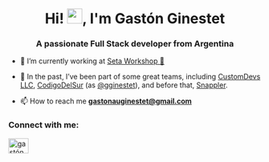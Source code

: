 <h1 align="center">Hi!  <img src="https://media.giphy.com/media/hvRJCLFzcasrR4ia7z/giphy.gif" height="30" width="30">, I'm Gastón Ginestet</h1>
<h3 align="center">A passionate Full Stack developer from Argentina</h3>

- 🔭 I’m currently working at [Seta Workshop 🍄](https://setaworkshop.com/)
- 🌱 In the past, I’ve been part of some great teams, including [CustomDevs LLC](https://www.customdevs.llc/), [CodigoDelSur](https://www.codigodelsur.com/) (as [@gginestet](https://github.com/gginestet)), and before that, [Snappler](https://www.snappler.com/).

- 📫 How to reach me **gastonauginestet@gmail.com**

<h3 align="left">Connect with me:</h3>
<p align="left">
<a href="https://linkedin.com/in/gastón-ginestet-41390b184/" target="blank"><img align="center" src="https://raw.githubusercontent.com/rahuldkjain/github-profile-readme-generator/master/src/images/icons/Social/linked-in-alt.svg" alt="gastón ginestet" height="30" width="40" /></a>
</p>
